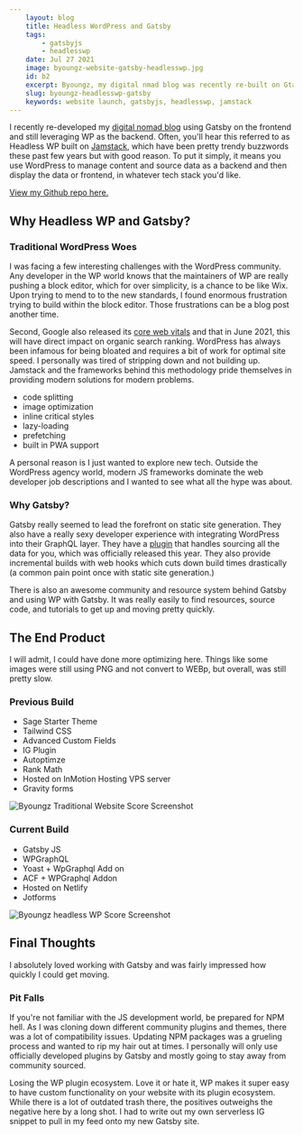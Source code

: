 ```yaml
---
    layout: blog
    title: Headless WordPress and Gatsby
    tags: 
        - gatsbyjs
        - headlesswp
    date: Jul 27 2021
    image: byoungz-website-gatsby-headlesswp.jpg
    id: b2
    excerpt: Byoungz, my digital nmad blog was recently re-built on GtasbyJS and Headless WP setup.  
    slug: byoungz-headlesswp-gatsby
    keywords: website launch, gatsbyjs, headlesswp, jamstack
---
```


<script>
  //TODO: Find a better way to handle dynamic images so I can refactor into blog layout
  import FeaturedImageObj from "../../../static/images/blog/byoungz-headlesswp-gatsby/byoungz-website-gatsby-headlesswp.jpg?&format=webp&srcset"
  import TraditionalWPSS from "../../../static/images/blog/traditional-wordpress-byoungz-ss.jpg?width=850&format=webp&srcset"
  import GatsbyWPSS from "../../../static/images/blog/byoungz-gatsby-build.jpg?width=850&format=webp&srcset"
  import FeaturedImage from "$lib/FeaturedImage.svelte"
  import BlogHeader from "$lib/BlogHeader.svelte"

</script>

<FeaturedImage src={FeaturedImageObj} alt={title} />
<BlogHeader rawDate={date} {title} {tags} />

I recently re-developed my [digital nomad blog](https://byoungz.com) using Gatsby on the frontend and still leveraging WP as the backend. Often, you'll hear this referred to as Headless WP built on [Jamstack](https://jamstack.org/what-is-jamstack/), which have been pretty trendy buzzwords these past few years but with good reason. To put it simply, it means you use WordPress to manage content and source data as a backend and then display the data or frontend, in whatever tech stack you'd like. 

[View my Github repo here.](https://github.com/bbuilds/byoungz-gatsby-headlesswp) 

## Why Headless WP and Gatsby?

### Traditional WordPress Woes

I was facing a few interesting challenges with the WordPress community. Any developer in the WP world knows that the maintainers of WP are really pushing a block editor, which for over simplicity, is a chance to be like Wix. Upon trying to mend to to the new standards, I found enormous frustration trying to build within the block editor. Those frustrations can be a blog post another time.

Second, Google also released its [core web vitals](https://web.dev/vitals/) and that in June 2021, this will have direct impact on organic search ranking. WordPress has always been infamous for being bloated and requires a bit of work for optimal site speed. I personally was tired of stripping down and not building up. Jamstack and the frameworks behind this methodology pride themselves in providing modern solutions for modern problems.

- code splitting
- image optimization
- inline critical styles
- lazy-loading
- prefetching
- built in PWA support

A personal reason is I just wanted to explore new tech. Outside the WordPress agency world, modern JS frameworks dominate the web developer job descriptions and I wanted to see what all the hype was about. 

### Why Gatsby?

Gatsby really seemed to lead the forefront on static site generation. They also have a really sexy developer experience with integrating WordPress into their GraphQL layer. They have a [plugin](https://www.gatsbyjs.com/plugins/gatsby-source-wordpress/) that handles sourcing all the data for you, which was officially released this year. They also provide incremental builds with web hooks which cuts down build times drastically (a common pain point once with static site generation.) 

There is also an awesome community and resource system behind Gatsby and using WP with Gatsby. It was really easily to find resources, source code, and tutorials to get up and moving pretty quickly. 

## The End Product

I will admit, I could have done more optimizing here. Things like some images were still using PNG and not convert to WEBp, but overall, was still pretty slow. 

### Previous Build

- Sage Starter Theme
- Tailwind CSS
- Advanced Custom Fields
- IG Plugin
- Autoptimze
- Rank Math
- Hosted on InMotion Hosting VPS server
- Gravity forms

<img
    srcset={TraditionalWPSS}
    alt="Byoungz Traditional Website Score Screenshot"
    type="image/webp"
    class="post-img"
/>

### Current Build

- Gatsby JS
- WPGraphQL
- Yoast + WpGraphql Add on
- ACF + WPGraphql Addon
- Hosted on Netlify
- Jotforms

<img
    srcset={GatsbyWPSS}
    alt="Byoungz headless WP Score Screenshot"
    type="image/webp"
    class="post-img"
/>


## Final Thoughts

I absolutely loved working with Gatsby and was fairly impressed how quickly I could get moving.

### Pit Falls

If you're not familiar with the JS development world, be prepared for NPM hell. As I was cloning down different community plugins and themes, there was a lot of compatibility issues. Updating NPM packages was a grueling process and wanted to rip my hair out at times. I personally will only use officially developed plugins by Gatsby and mostly going to stay away from community sourced. 

Losing the WP plugin ecosystem. Love it or hate it, WP makes it super easy to have custom functionality on your website with its plugin ecosystem. While there is a lot of outdated trash there, the positives outweighs the negative here by a long shot. I had to write out my own serverless IG snippet to pull in my feed onto my new Gatsby site. 